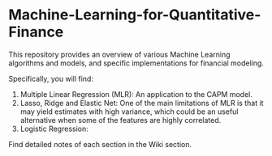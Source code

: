 # Machine-Learning-for-Quantitative-Finance
This repository provides an overview of various Machine Learning algorithms and models, and specific implementations for financial modeling.

Specifically, you will find:

1. Multiple Linear Regression (MLR): An application to the CAPM model.
2. Lasso, Ridge and Elastic Net: One of the main limitations of MLR is that it may yield estimates with high variance, which could be an useful alternative when some of the features are highly correlated. 
3. Logistic Regression:

Find detailed notes of each section in the Wiki section.
